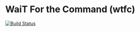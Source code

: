 WaiT For the Command (wtfc)
=====
[![Build Status](https://secure.travis-ci.org/typekpb/wtfc.png?branch=master)](http://travis-ci.org/typekpb/wtfc)
